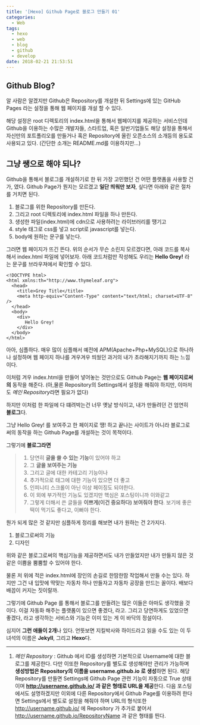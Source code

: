 ```yaml
---
title: '[Hexo] Github Page로 블로그 만들기 01'
categories:
  - Web
tags:
  - hexo
  - web
  - blog
  - github
  - develop
date: 2018-02-21 21:53:51
---
```


## Github Blog?
알 사람은 알겠지만 Github은 Repository를 개설한 뒤 Settings에 있는
GitHub Pages 라는 설정을 통해 웹 페이지를 개설 할 수 있다.

해당 설정은 root 디렉토리의 index.html을 통해서 웹페이지를 제공하는 서비스인데
Github을 이용하는 수많은 개발자들, 스타트업, 혹은 일반기업들도
해당 설정을 통해서 자신만의 포트폴리오를 만들거나 
혹은 Repository에 올린 오픈소스의 소개등의 용도로 사용되고 있다.
(간단한 소개는 README.md를 이용하지만...)

## 그냥 쌩으로 해야 되나?

Github을 통해서 블로그를 개설하기로 한 뒤 가장 고민했던 건 어떤 플랫폼을 사용할 건가, 였다.
Github Page가 뭔지는 모르겠고 **일단 띄워만 보자**, 싶다면 아래와 같은 절차를 거치면 된다.

1. 블로그를 위한 Repository를 만든다.
2. 그리고 root 디렉토리에 index.html 파일을 하나 만든다.
3. 생성한 파일(index.html)에 cdn으로 사용하려는 라이브러리를 땡기고
4. style 태그로 css를 넣고 script로 javascript를 넣는다.
5. body에 원하는 문구를 넣는다.

그러면 웹 페이지가 뜨긴 뜬다.
위의 순서가 무슨 소린지 모르겠다면, 아래 코드를 복사해서 index.html 파일에 넣어보자.
아래 코드처럼만 작성해도 우리는 **Hello Grey!** 라는 문구를 브라우져에서 확인할 수 있다.

```
<!DOCTYPE html>
<html xmlns:th="http://www.thymeleaf.org">
  <head>
    <title>Grey Title</title>
    <meta http-equiv="Content-Type" content="text/html; charset=UTF-8" />
  </head>
  <body>
    <div>
       Hello Grey!
    </div>
  </body>
</html>

```

아아, 심플하다. 
매우 많이 심플해서 예전에 APM(Apache+Php+MySQL)으로 하나하나 설정하며
웹 페이지 하나를 겨우겨우 띄웠던 과거의 내가 초라해지기까지 하는 느낌이다.

이처럼 겨우 index.html을 만들어 넣어놓는 것만으로도 Github Page는 **웹 페이지로써의** 동작을 해준다.
(아,물론 Repository의 Settings에서 설정을 해줘야 하지만, 이마저도 *메인 Repository*라면 필요가 없다)

하지만 이처럼 한 파일에 다 떄려박는건 너무 옛날 방식이고, 내가 만들려던 건 엄연히 **블로그**다.

그냥 Hello Grey! 를 보여주고 한 페이지로 땡! 하고 끝나는 사이트가 아니라
블로그로써의 동작을 하는 Github Page를 개설하는 것이 목적이다.

그렇기에 **블로그라면** 
> 1. 당연히 **글을 쓸 수 있는 기능**이 있어야 하고
> 2. 그 **글을 보여주는 기능**
> 3. 그리고 글에 대한 카테고리 기능이나
> 4. 추가적으로 태그에 대한 기능이 있으면 더 좋고 
> 5. 인피니티 스크롤이 아닌 이상 페이징도 되야한다.
> 6. 이 외에 부가적인 기능도 있겠지만 핵심은 포스팅이니까 이와같고
> 7. 그렇게 더해서 쓴 글들을 **이쁘게(이건 중요하다) 보여줘야 한다**.
> 보기에 좋은 떡이 먹기도 좋다고, 이뻐야 한다.

뭔가 되게 많은 것 같지만 심플하게 정리를 해보면 내가 원하는 건 2가지다.

1. 블로그로써의 기능
2. 디자인

위와 같은 블로그로써의 핵심기능을 제공하면서도
내가 만들었지만 내가 만들지 않은 것 같은 이쁨을 뿜뿜할 수 있어야 한다.

물론 저 위에 적은 index.html에 장인의 손길로 한땀한땀 작업해서 만들 수는 있다.
하지만 그건 내 입맛에 딱맞는 자동차 하나 만들자고 자동차 공장을 만드는 꼴이다. 배보다 배꼽이 커지는 짓이랄까.

그렇기에 Github Page 를 통해서 블로그를 만들려는 많은 이들은 아마도 생각했을 것이다. 
이걸 자동화 해주는 플랫폼이 있으면 좋겠다, 라고.
그리고 당연하게도 있었으면 좋겠다, 라고 생각하는 서비스와 기능은 이미 있는 게 이 바닥의 정설이다.

심지어 **그런 애들이 2개**나 있다. 
언뜻보면 지킬박사와 하이드라고 읽을 수도 있는 이 두 녀석의 이름은
**Jekyll**, 그리고 **Hexo**다.

------------
1. *메인 Repository* : Github 에서 ID를 생성하면 기본적으로 Username에 대한 블로그를 제공한다.
다만 이또한 Repository를 별도로 생성해야만 관리가 가능하며 
**생성방법은 Repository의 이름을 username.github.io 로 생성**하면 된다. 
해당 Repository를 만들면 Settings에 Github Page 관련 기능이 자동으로 True 상태이며 
**http://username.github.io/ 과 같은 형태로 URL을 제공**한다. 
다음 포스팅에서도 설명하겠지만 이외에 다른 Repository에서 Github Page를 이용하려 한다면 
Settings에서 별도로 설정을 해줘야 하며 URL의 형식또한 http://username.github.io/ 에 
Repository 가 추가로 붙어서 http://username.github.io/RepositoryName 과 같은 형태를 띈다.